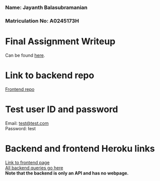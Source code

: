 ### Name: Jayanth Balasubramanian
### Matriculation No: A0245173H


# Final Assignment Writeup

Can be found [here](https://github.com/Jayanth-Balasubramanian/task-mgr-frontend/blob/master/JayanthBalasubramanian_A0245173H_FinalWriteup.pdf).  

# Link to backend repo
[Frontend repo](https://github.com/Jayanth-Balasubramanian/task-mgr-frontend)  

# Test user ID and password
Email: test@test.com  
Password: test  

# Backend and frontend Heroku links
[Link to frontend page](http://task-mgr-frontend.herokuapp.com/app)  
[All backend queries go here](https://task-mgr-backend.herokuapp.com/)  
__Note that the backend is only an API and has no webpage.__



